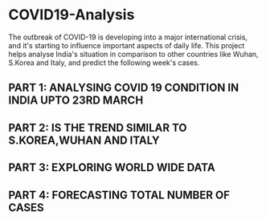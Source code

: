 # COVID19-Analysis
The outbreak of COVID-19 is developing into a major international crisis, and it's starting to influence important aspects of daily life. This project helps analyse India's situation in comparison to other countries like Wuhan, S.Korea and Italy, and predict the following week's cases.

## PART 1: ANALYSING COVID 19 CONDITION IN INDIA UPTO 23RD MARCH
## PART 2: IS THE TREND SIMILAR TO S.KOREA,WUHAN AND ITALY
## PART 3:  EXPLORING WORLD WIDE DATA
## PART 4: FORECASTING TOTAL NUMBER OF CASES
